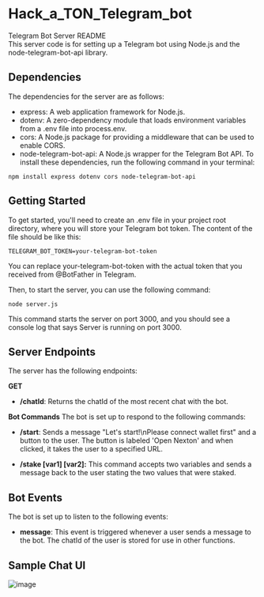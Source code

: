# Hack_a_TON_Telegram_bot

Telegram Bot Server README   
This server code is for setting up a Telegram bot using Node.js and the node-telegram-bot-api library.

## Dependencies
The dependencies for the server are as follows:

- express: A web application framework for Node.js.
- dotenv: A zero-dependency module that loads environment variables from a .env file into process.env.
- cors: A Node.js package for providing a middleware that can be used to enable CORS.
- node-telegram-bot-api: A Node.js wrapper for the Telegram Bot API.
To install these dependencies, run the following command in your terminal:

```
npm install express dotenv cors node-telegram-bot-api
```

## Getting Started
To get started, you'll need to create an .env file in your project root directory, where you will store your Telegram bot token. The content of the file should be like this:

```
TELEGRAM_BOT_TOKEN=your-telegram-bot-token
```

You can replace your-telegram-bot-token with the actual token that you received from @BotFather in Telegram.

Then, to start the server, you can use the following command:

```
node server.js
```

This command starts the server on port 3000, and you should see a console log that says Server is running on port 3000.

## Server Endpoints
The server has the following endpoints:

**GET**
- **/chatId**: Returns the chatId of the most recent chat with the bot.

**Bot Commands**
The bot is set up to respond to the following commands:
- **/start**: Sends a message "Let's start!\nPlease connect wallet first" and a button to the user. The button is labeled 'Open Nexton' and when clicked, it takes the user to a specified URL.

- **/stake [var1] [var2]:** This command accepts two variables and sends a message back to the user stating the two values that were staked.

## Bot Events
The bot is set up to listen to the following events:

- **message**: This event is triggered whenever a user sends a message to the bot. The chatId of the user is stored for use in other functions.

## Sample Chat UI
![image](https://github.com/Nex-TON/Hack-a-TON_Telegram_bot/assets/64398993/285bcd25-16bd-4a77-ae00-dea5fc23fcf9)


